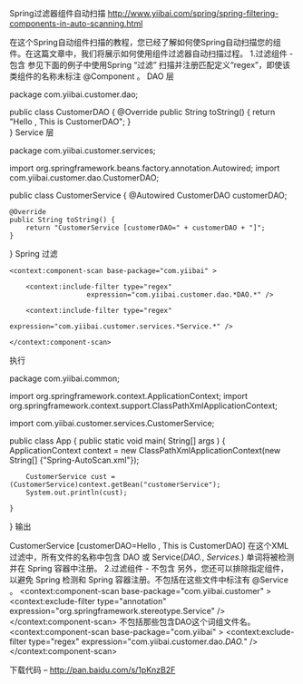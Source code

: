 Spring过滤器组件自动扫描
http://www.yiibai.com/spring/spring-filtering-components-in-auto-scanning.html

在这个Spring自动组件扫描的教程，您已经了解如何使Spring自动扫描您的组件。在这篇文章中，我们将展示如何使用组件过滤器自动扫描过程。
1.过滤组件 - 包含
参见下面的例子中使用Spring “过滤” 扫描并注册匹配定义“regex”，即使该类组件的名称未标注 @Component 。
DAO 层

package com.yiibai.customer.dao;

public class CustomerDAO 
{
	@Override
	public String toString() {
		return "Hello , This is CustomerDAO";
	}	
}
Service 层

package com.yiibai.customer.services;

import org.springframework.beans.factory.annotation.Autowired;
import com.yiibai.customer.dao.CustomerDAO;

public class CustomerService 
{
	@Autowired
	CustomerDAO customerDAO;

	@Override
	public String toString() {
		return "CustomerService [customerDAO=" + customerDAO + "]";
	}
		
}
Spring 过滤

<beans xmlns="http://www.springframework.org/schema/beans"
	xmlns:xsi="http://www.w3.org/2001/XMLSchema-instance"
	xmlns:context="http://www.springframework.org/schema/context"
	xsi:schemaLocation="http://www.springframework.org/schema/beans
	http://www.springframework.org/schema/beans/spring-beans-2.5.xsd
	http://www.springframework.org/schema/context
	http://www.springframework.org/schema/context/spring-context-2.5.xsd">

	<context:component-scan base-package="com.yiibai" >

		<context:include-filter type="regex" 
                       expression="com.yiibai.customer.dao.*DAO.*" />

		<context:include-filter type="regex" 
                       expression="com.yiibai.customer.services.*Service.*" />

	</context:component-scan>

</beans>
执行

package com.yiibai.common;

import org.springframework.context.ApplicationContext;
import org.springframework.context.support.ClassPathXmlApplicationContext;

import com.yiibai.customer.services.CustomerService;

public class App 
{
    public static void main( String[] args )
    {
    	ApplicationContext context = 
		new ClassPathXmlApplicationContext(new String[] {"Spring-AutoScan.xml"});

    	CustomerService cust = (CustomerService)context.getBean("customerService");
    	System.out.println(cust);
    	
    }
}
输出

CustomerService [customerDAO=Hello , This is CustomerDAO]
在这个XML过滤中，所有文件的名称中包含 DAO 或 Service(*DAO.*, *Services.*) 单词将被检测并在 Spring 容器中注册。
2.过滤组件 - 不包含
另外，您还可以排除指定组件，以避免 Spring 检测和 Spring 容器注册。不包括在这些文件中标注有 @Service 。
<context:component-scan base-package="com.yiibai.customer" >
		<context:exclude-filter type="annotation" 
			expression="org.springframework.stereotype.Service" />		
	</context:component-scan>
不包括那些包含DAO这个词组文件名。
<context:component-scan base-package="com.yiibai" >
		<context:exclude-filter type="regex" 
			expression="com.yiibai.customer.dao.*DAO.*" />		
	</context:component-scan>

下载代码 – http://pan.baidu.com/s/1pKnzB2F
